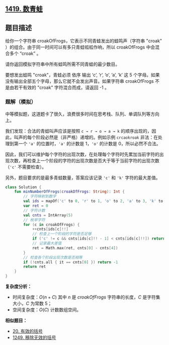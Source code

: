 ## [1419. 数青蛙](https://leetcode.cn/problems/minimum-number-of-frogs-croaking/)

## 题目描述

给你一个字符串 croakOfFrogs，它表示不同青蛙发出的蛙鸣声（字符串 "croak" ）的组合。由于同一时间可以有多只青蛙呱呱作响，所以 croakOfFrogs 中会混合多个 “croak” 。

请你返回模拟字符串中所有蛙鸣所需不同青蛙的最少数目。

要想发出蛙鸣 "croak"，青蛙必须 依序 输出 ‘c’, ’r’, ’o’, ’a’, ’k’ 这 5 个字母。如果没有输出全部五个字母，那么它就不会发出声音。如果字符串 croakOfFrogs 不是由若干有效的 "croak" 字符混合而成，请返回 -1 。

### 题解（模拟）

中等模拟题，这道题卡了很久，浪费很多时间在思考栈、队列、单调队列等方向上。

我们发现：合法的青蛙叫声应该是按照 `c → r → o → a → k` 的顺序出现的，因此，叫声的每个阶段必然是（非严格）递增的。例如示例 `crcaokroak` 非法：在处理到第一个 `'a'` 的位置时，`'a'` 的计数是 1，`'o'` 的计数是 0，所以必然不合法。

因此，我们可以维护每个字符的出现次数，在处理每个字符时先累加当前字符的出现次数，再检查上一个阶段的字符的出现次数是否大于等于当前字符的出现次数（`'c'` 不需要检查）。

另外，题目要求的是最多青蛙数量，答案应该记录 `'c'` 和 `'k'` 字符的最大差值。

```kotlin
class Solution {
    fun minNumberOfFrogs(croakOfFrogs: String): Int {
        // 字符映射到数字
        val ids = mapOf('c' to 0, 'r' to 1, 'o' to 2, 'a' to 3, 'k' to 4)
        var ret = 0
        // 字符计数
        val cnts = IntArray(5)
        // 枚举字符
        for (c in croakOfFrogs) {
            ++cnts[ids[c]!!]
            // 检查上一个阶段的字符是否足够
            if ('c' != c && cnts[ids[c]!! - 1] < cnts[ids[c]!!]) return -1
            // 记录最大差值
            ret = Math.max(ret, cnts[0] - cnts[4])
        }
        // 检查各个阶段出现次数是否相等
        if (!cnts.all { it == cnts[0] }) return -1
        return ret
    }
}
```

**复杂度分析：**

- 时间复杂度：$O(n + C)$ 其中 $n$ 是 $croakOfFrogs$ 字符串的长度，$C$ 是字符集大小，$C$ 为常数 $5$；
- 空间复杂度：$O(C)$ 计数数组空间。

**相似题目：**

- [20. 有效的括号](https://leetcode.cn/problems/valid-parentheses/)
- [1249. 移除无效的括号](https://leetcode.cn/problems/minimum-remove-to-make-valid-parentheses/description/)
